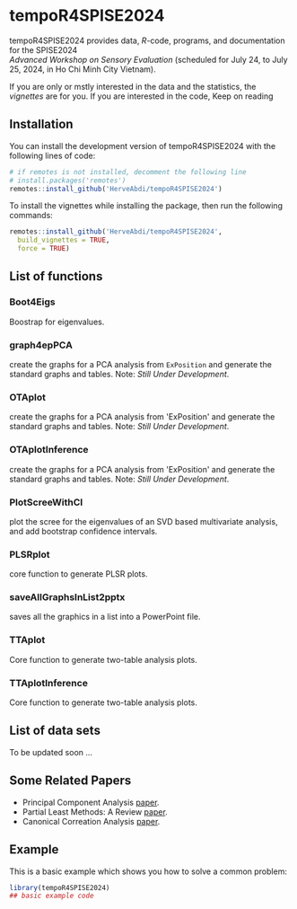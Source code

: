
# tempoR4SPISE2024

<!-- badges: start -->
<!-- badges: end -->

tempoR4SPISE2024
provides data, 
*R*-code,
programs,
and documentation 
for the SPISE2024  
*Advanced Workshop on Sensory Evaluation* 
(scheduled for July 24, to July 25,
2024, in Ho Chi Minh City Vietnam).

If you are only or mstly interested
in the data and the statistics,
the *vignettes* are for you.
If you are interested in the code,
Keep on reading

## Installation

You can install the development 
version of tempoR4SPISE2024 
 with the
following lines of code:

``` r
# if remotes is not installed, decomment the following line
# install.packages('remotes')
remotes::install_github('HerveAbdi/tempoR4SPISE2024')
```

To install the vignettes 
while installing the package, 
then run the
following commands:

``` r
remotes::install_github('HerveAbdi/tempoR4SPISE2024', 
  build_vignettes = TRUE,
  force = TRUE)
```

## List of functions

### Boot4Eigs    
Boostrap for eigenvalues.

### graph4epPCA    
create the graphs for a PCA analysis from `ExPosition` 
and generate the standard graphs and tables. 
Note: _Still Under Development_.

### OTAplot    
create the graphs for a PCA analysis from 'ExPosition' 
and generate the standard graphs and tables.
Note: _Still Under Development_.

### OTAplotInference    
create the graphs for a PCA analysis from 'ExPosition'
and generate the standard graphs and tables. 
Note: _Still Under Development_.

### PlotScreeWithCI    
plot the scree for the eigenvalues
of an SVD based multivariate analysis, 
and add bootstrap confidence intervals.

### PLSRplot    
core function to generate PLSR plots.

### saveAllGraphsInList2pptx    
saves all the graphics in a list into a PowerPoint file.

### TTAplot    
Core function to generate two-table analysis plots.

### TTAplotInference    
Core function to generate two-table analysis plots.

## List of data sets

To be updated soon ...


## Some Related Papers 

 * Principal Component Analysis [paper](inst/extdata/abdi-awPCA2010.pdf).
 * Partial Least Methods: A Review [paper](inst/extdata/abdi-PLSC_and_PLSR2012.pdf).
 * Canonical Correation Analysis [paper](inst/extdata/abdi2017-CanonicalCorrelationAnalysis.pdf).


## Example

This is a basic example which shows you how to solve a common problem:

``` r
library(tempoR4SPISE2024)
## basic example code
```

